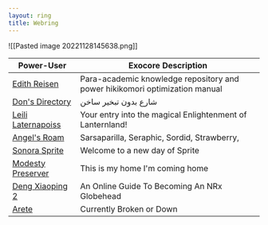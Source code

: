 ```yaml
---
layout: ring
title: Webring
---
```

![[Pasted image 20221128145638.png]]


| Power-User                                            | Exocore Description                                                         |
| ----------------------------------------------------- | --------------------------------------------------------------------------- |
| [Edith Reisen](http://reisen.netlify.app/)            | Para-academic knowledge repository and power hikikomori optimization manual |
| [Don's Directory](http://dons.directory/)             | شارع بدون تبخير ساخن                                                        |
| [Leili Laternapoiss](https://leili.netlify.app/)      | Your entry into the magical Enlightenment of Lanternland!                   |
| [Angel's Roam](https://eplenas.neocities.org/)        | Sarsaparilla, Seraphic, Sordid, Strawberry,                                 |
| [Sonora Sprite](https://spritecore.netlify.app/)      | Welcome to a new day of Sprite                                              |
| [Modesty Preserver](https:s//disengagea.toikos.net/)  | This is my home I'm coming home                                             |
| [Deng Xiaoping 2](https://dengpilled.netlify.app/)    | An Online Guide To Becoming An NRx Globehead                                |
| [Arete](http://primecult.one)                         | Currently Broken or Down                                                    |